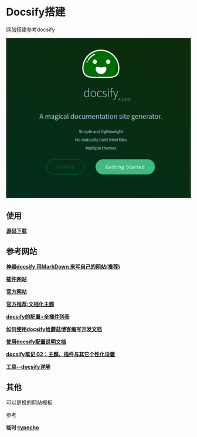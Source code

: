 <!-- <h1 style="text-align:center">Docsify搭建</h1> -->
# Docsify搭建

网站搭建参考docsify

![docsify](微信截图_20230305095027.png)

## 使用

**[源码下载](<https://github.com/docsifyjs/docsify/>)**

## 参考网站

**[神器docsify 用MarkDown 来写自己的网站(推荐)](<https://blog.csdn.net/shiliang97/article/details/110500387>)**

**[插件网站](<https://www.jsdelivr.com/>)**

**[官方网站](<https://docsify.js.org/#/zh-cn/>)**

**[官方推荐:文档化主题](<https://jhildenbiddle.github.io/docsify-themeable/#/>)**

**[docsify的配置+全插件列表](<https://xhhdd.cc/index.php/archives/80/>)**

**[如何使用docsify给蘑菇博客编写开发文档](<https://gitee.com/moxi159753/LearningNotes/blob/master/%E6%9D%82%E8%AE%B0/%E5%A6%82%E4%BD%95%E4%BD%BF%E7%94%A8docsify%E7%BB%99%E8%98%91%E8%8F%87%E5%8D%9A%E5%AE%A2%E7%BC%96%E5%86%99%E5%BC%80%E5%8F%91%E6%96%87%E6%A1%A3/README.md>)**

**[使用docsify配置说明文档](<https://blog.pyrroleach.com/index.php/archives/118/>)**

**[docsify笔记 02：主题、插件与其它个性化设置](<https://blog.csdn.net/Naisu_kun/article/details/128254451>)**

**[工具--docsify详解](<https://blog.csdn.net/liyou123456789/article/details/124504727/>)**

## 其他

可以更换的网站模板

参考

**临时:[typecho](<https://typecho.org/>)**

